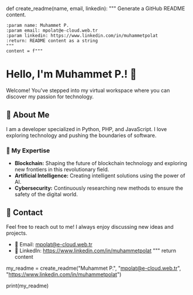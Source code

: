 def create_readme(name, email, linkedin):
    """
    Generate a GitHub README content.

    :param name: Muhammet P.
    :param email: mpolat@e-cloud.web.tr
    :param linkedin: https://www.linkedin.com/in/muhammetpolat
    :return: README content as a string
    """
    content = f"""
# Hello, I'm Muhammet P.! 👋

Welcome! You've stepped into my virtual workspace where you can discover my passion for technology.

## 🚀 About Me
I am a developer specialized in Python, PHP, and JavaScript. I love exploring technology and pushing the boundaries of software.

### 🧠 My Expertise
- **Blockchain:** Shaping the future of blockchain technology and exploring new frontiers in this revolutionary field.
- **Artificial Intelligence:** Creating intelligent solutions using the power of AI.
- **Cybersecurity:** Continuously researching new methods to ensure the safety of the digital world.

## 💬 Contact
Feel free to reach out to me! I always enjoy discussing new ideas and projects.

- 📧 Email: mpolat@e-cloud.web.tr
- 🔗 LinkedIn: https://www.linkedin.com/in/muhammetpolat
"""
    return content


my_readme = create_readme("Muhammet P.", "mpolat@e-cloud.web.tr", "https://www.linkedin.com/in/muhammetpolat")


print(my_readme)
